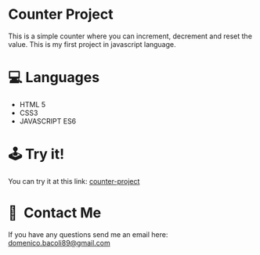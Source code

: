 # Counter Project

This is a simple counter where you can increment, decrement and reset the value. This is my first project in javascript language.



# 💻 Languages

- HTML 5
- CSS3
- JAVASCRIPT ES6



# 🕹 Try it!
You can try it at this link: [counter-project](https://domenico-bacoli-counter-project.netlify.app)



# 📧  Contact Me

If you have any questions send me an email here: domenico.bacoli89@gmail.com
